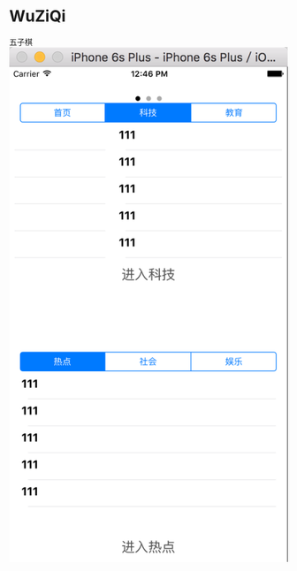 # WuZiQi
五子棋
![Alt text](https://github.com/chenyufeng1991/NewsClient/raw/master/Screenshots/2.png)
